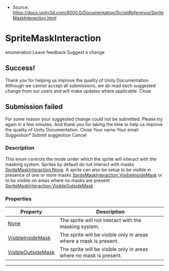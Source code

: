 * Source: https://docs.unity3d.com/6000.0/Documentation/ScriptReference/SpriteMaskInteraction.html

# SpriteMaskInteraction
enumeration
Leave feedback
Suggest a change
## Success!
Thank you for helping us improve the quality of Unity Documentation. Although we cannot accept all submissions, we do read each suggested change from our users and will make updates where applicable.
Close
## Submission failed
For some reason your suggested change could not be submitted. Please <a>try again</a> in a few minutes. And thank you for taking the time to help us improve the quality of Unity Documentation.
Close
Your name Your email Suggestion* Submit suggestion
Cancel
### Description
This enum controls the mode under which the sprite will interact with the masking system.
Sprites by default do not interact with masks [SpriteMaskInteraction.None](https://docs.unity3d.com/6000.0/Documentation/ScriptReference/SpriteMaskInteraction.None.html). A sprite can also be setup to be visible in presence of one or more masks [SpriteMaskInteraction.VisibleInsideMask](https://docs.unity3d.com/6000.0/Documentation/ScriptReference/SpriteMaskInteraction.VisibleInsideMask.html) or to be visible on areas where no masks are present [SpriteMaskInteraction.VisibleOutsideMask](https://docs.unity3d.com/6000.0/Documentation/ScriptReference/SpriteMaskInteraction.VisibleOutsideMask.html).
### Properties
Property | Description  
---|---  
[None](https://docs.unity3d.com/6000.0/Documentation/ScriptReference/SpriteMaskInteraction.None.html) | The sprite will not interact with the masking system.  
[VisibleInsideMask](https://docs.unity3d.com/6000.0/Documentation/ScriptReference/SpriteMaskInteraction.VisibleInsideMask.html) | The sprite will be visible only in areas where a mask is present.  
[VisibleOutsideMask](https://docs.unity3d.com/6000.0/Documentation/ScriptReference/SpriteMaskInteraction.VisibleOutsideMask.html) | The sprite will be visible only in areas where no mask is present.  
* * *
